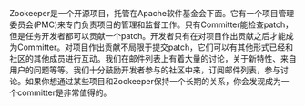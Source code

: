 Zookeeper是一个开源项目，托管在Apache软件基金会下面。它有一个项目管理委员会\(PMC\)来专门负责项目的管理和监督工作。只有Committer能检查patch，但是任务开发者都可以贡献一个patch。开发者只有在对项目作出贡献之后才能成为Committer。对项目作出贡献不局限于提交patch，它们可以有其他形式已经和社区的其他成员进行互动。我们在邮件列表上有着大量的讨论，关于新特性、来自用户的问题等等。我们十分鼓励开发者参与的社区中来，订阅邮件列表，参与讨论。如果你想通过某些项目和Zookeeper保持一个长期的关系，你会发现成为一个committer是非常值得的。

